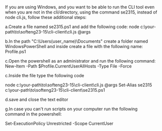 If you are using Windows, and you want to be able to run the CLI tool even when you are not in the cli/directory, using the command se2315, instead of node cli.js, follow these additional steps:

a.Create a file named se2315.ps1 and add the following code: node c:\your-path\to\softeng23-15\cli-client\cli.js @args

b.In the path "C:\Users\(user_name)\Documents\" create a folder named WindowsPowerShell and inside create a file with the following name: Profile.ps1

c.Open the powershell as an administrator and run the following command: New-Item -Path $Profile.CurrentUserAllHosts -Type File -Force

c.Inside the file type the following code

node c:\your-path\to\softeng23-15\cli-client\cli.js @args
Set-Alias se2315 c:\your-path\to\softeng23-15\cli-client\se2315.ps1

d.save and close the text editor

g.In case you can't run scripts on your computer run the following command in the powershell:

Set-ExecutionPolicy Unrestricted -Scope CurrentUser